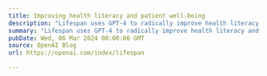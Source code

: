 ```yaml
---
title: Improving health literacy and patient well-being
description: "Lifespan uses GPT-4 to radically improve health literacy and patient outcomes."
summary: "Lifespan uses GPT-4 to radically improve health literacy and patient outcomes."
pubDate: Wed, 06 Mar 2024 08:00:00 GMT
source: OpenAI Blog
url: https://openai.com/index/lifespan

---
```


